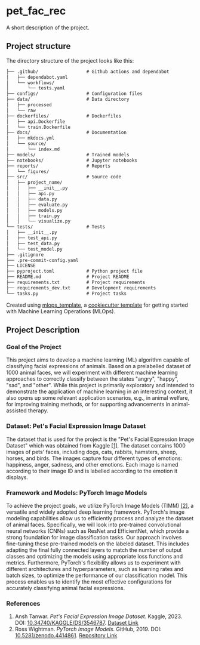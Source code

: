 # pet_fac_rec

A short description of the project.

## Project structure

The directory structure of the project looks like this:
```txt
├── .github/                  # Github actions and dependabot
│   ├── dependabot.yaml
│   └── workflows/
│       └── tests.yaml
├── configs/                  # Configuration files
├── data/                     # Data directory
│   ├── processed
│   └── raw
├── dockerfiles/              # Dockerfiles
│   ├── api.Dockerfile
│   └── train.Dockerfile
├── docs/                     # Documentation
│   ├── mkdocs.yml
│   └── source/
│       └── index.md
├── models/                   # Trained models
├── notebooks/                # Jupyter notebooks
├── reports/                  # Reports
│   └── figures/
├── src/                      # Source code
│   ├── project_name/
│   │   ├── __init__.py
│   │   ├── api.py
│   │   ├── data.py
│   │   ├── evaluate.py
│   │   ├── models.py
│   │   ├── train.py
│   │   └── visualize.py
└── tests/                    # Tests
│   ├── __init__.py
│   ├── test_api.py
│   ├── test_data.py
│   └── test_model.py
├── .gitignore
├── .pre-commit-config.yaml
├── LICENSE
├── pyproject.toml            # Python project file
├── README.md                 # Project README
├── requirements.txt          # Project requirements
├── requirements_dev.txt      # Development requirements
└── tasks.py                  # Project tasks
```

Created using [mlops_template](https://github.com/SkafteNicki/mlops_template),
a [cookiecutter template](https://github.com/cookiecutter/cookiecutter) for getting
started with Machine Learning Operations (MLOps).

## Project Description

### Goal of the Project
This project aims to develop a machine learning (ML) algorithm capable of classifying facial expressions of animals. Based on a prelabelled dataset of 1000 animal faces, we will experiment with different machine learning approaches to correctly classify between the states "angry", "happy", "sad", and "other". While this project is primarily exploratory and intended to demonstrate the application of machine learning in an interesting context, it also opens up some relevant application scenarios, e.g., in animal welfare, for improving training methods, or for supporting advancements in animal-assisted therapy.

### Dataset: Pet's Facial Expression Image Dataset
The dataset that is used for the project is the "Pet's Facial Expression Image Dataset" which was obtained from Kaggle [\[1\]](#references). The dataset contains 1000 images of pets' faces, including dogs, cats, rabbits, hamsters, sheep, horses, and birds. The images capture four different types of emotions: happiness, anger, sadness, and other emotions. Each image is named according to their image ID and is labelled according to the emotion it displays.

### Framework and Models: PyTorch Image Models
To achieve the project goals, we utilize PyTorch Image Models (TIMM) [\[2\]](#references), a versatile and widely adopted deep learning framework. PyTorch's image modeling capabilities allow us to efficiently process and analyze the dataset of animal faces. Specifically, we will look into pre-trained convolutional neural networks (CNNs) such as ResNet and EfficientNet, which provide a strong foundation for image classification tasks. Our approach involves fine-tuning these pre-trained models on the labeled dataset. This includes adapting the final fully connected layers to match the number of output classes and optimizing the models using appropriate loss functions and metrics. Furthermore, PyTorch's flexibility allows us to experiment with different architectures and hyperparameters, such as learning rates and batch sizes, to optimize the performance of our classification model. This process enables us to identify the most effective configurations for accurately classifying animal facial expressions.

### References
1. Ansh Tanwar. *Pet's Facial Expression Image Dataset*. Kaggle, 2023. DOI: [10.34740/KAGGLE/DS/3546787](https://doi.org/10.34740/KAGGLE/DS/3546787). [Dataset Link](https://www.kaggle.com/ds/3546787)
2. Ross Wightman. *PyTorch Image Models*. GitHub, 2019. DOI: [10.5281/zenodo.4414861](https://doi.org/10.5281/zenodo.4414861). [Repository Link](https://github.com/rwightman/pytorch-image-models)

